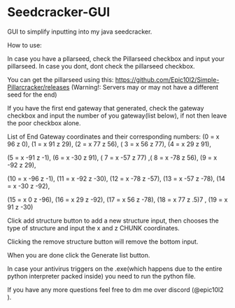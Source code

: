 # Seedcracker-GUI
GUI to simplify inputting into my java seedcracker.

How to use:

In case you have a pllarseed, check the Pillarseed checkbox and input your pillarseed. In case you dont, dont check the pillarseed checkbox.

You can get the pillarseed using this: https://github.com/Epic10l2/Simple-Pillarcracker/releases
(Warning!: Servers may or may not have a different seed for the end)

If you have the first end gateway that generated, check the gateway checkbox and input the number of you gateway(list below), if not then leave the poor checkbox alone.

List of End Gateway coordinates and their corresponding numbers: 
(0 = x 96 z 0),   (1 = x 91 z 29),   (2 = x 77 z 56),   ( 3 = x 56 z 77),    (4 = x 29 z 91),

(5 = x -91 z -1),   (6 = x -30 z 91),   ( 7 = x -57 z 77)   ,( 8 = x -78 z 56),   (9 = x -92 z 29),

(10 = x -96 z -1),   (11 = x -92 z -30),   (12 = x -78 z -57),   (13 = x -57 z -78),   (14 = x -30 z -92),

(15 = x 0 z -96),   (16 = x 29 z -92),   (17 = x 56 z -78),   (18 = x 77 z .5)7  , (19 = x 91 z -30)

Click add structure button to add a new structure input, then chooses the type of structure and input the x and z CHUNK coordinates.

Clicking the remove structure button will remove the bottom input.

When you are done click the Generate list button.

In case your antivirus triggers on the .exe(which happens due to the entire python interpreter packed inside) you need to run the python file.

If you have any more questions feel free to dm me over discord (@epic10l2 ).

